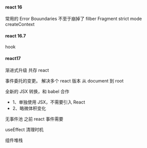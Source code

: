 #### react 16

常用的
Error Bouundaries 不至于崩掉了
filber
Fragment
strict mode
createContext

#### react 16.7
hook

#### react17
渐进式升级
共存 react

事件委托的变更。 解决多个 react 版本
从 document 到 root

全新的 JSX 转换，和 babel 合作
- 1、单独使用 JSX，不需要引入 React
- 2、略微体积变化


无事件池
之前 react 事件需要

useEffect 清理时机

组件堆栈